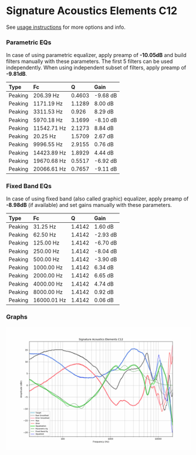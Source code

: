# Signature Acoustics Elements C12
See [usage instructions](https://github.com/jaakkopasanen/AutoEq#usage) for more options and info.

### Parametric EQs
In case of using parametric equalizer, apply preamp of **-10.05dB** and build filters manually
with these parameters. The first 5 filters can be used independently.
When using independent subset of filters, apply preamp of **-9.81dB**.

| Type    | Fc          |      Q | Gain     |
|:--------|:------------|:-------|:---------|
| Peaking | 206.39 Hz   | 0.4603 | -9.68 dB |
| Peaking | 1171.19 Hz  | 1.1289 | 8.00 dB  |
| Peaking | 3311.53 Hz  | 0.926  | 8.29 dB  |
| Peaking | 5970.18 Hz  | 3.1699 | -8.10 dB |
| Peaking | 11542.71 Hz | 2.1273 | 8.84 dB  |
| Peaking | 20.25 Hz    | 1.5709 | 2.67 dB  |
| Peaking | 9996.55 Hz  | 2.9155 | 0.76 dB  |
| Peaking | 14423.89 Hz | 1.8929 | 4.44 dB  |
| Peaking | 19670.68 Hz | 0.5517 | -6.92 dB |
| Peaking | 20066.61 Hz | 0.7657 | -9.11 dB |

### Fixed Band EQs
In case of using fixed band (also called graphic) equalizer, apply preamp of **-8.98dB**
(if available) and set gains manually with these parameters.

| Type    | Fc          |      Q | Gain     |
|:--------|:------------|:-------|:---------|
| Peaking | 31.25 Hz    | 1.4142 | 1.60 dB  |
| Peaking | 62.50 Hz    | 1.4142 | -2.93 dB |
| Peaking | 125.00 Hz   | 1.4142 | -6.70 dB |
| Peaking | 250.00 Hz   | 1.4142 | -8.04 dB |
| Peaking | 500.00 Hz   | 1.4142 | -3.90 dB |
| Peaking | 1000.00 Hz  | 1.4142 | 6.34 dB  |
| Peaking | 2000.00 Hz  | 1.4142 | 6.65 dB  |
| Peaking | 4000.00 Hz  | 1.4142 | 4.74 dB  |
| Peaking | 8000.00 Hz  | 1.4142 | 0.92 dB  |
| Peaking | 16000.01 Hz | 1.4142 | 0.06 dB  |

### Graphs
![](./Signature%20Acoustics%20Elements%20C12.png)